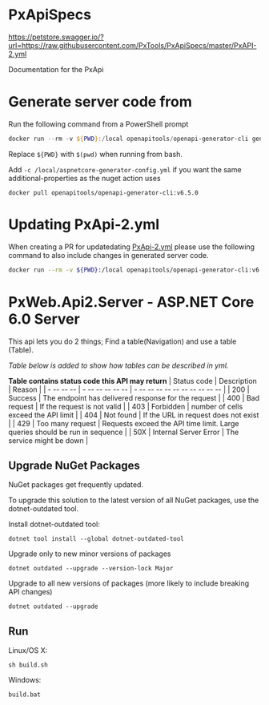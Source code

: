 # PxApiSpecs

https://petstore.swagger.io/?url=https://raw.githubusercontent.com/PxTools/PxApiSpecs/master/PxAPI-2.yml

Documentation for the PxApi 


# Generate server code from 
Run the following command from a PowerShell prompt

```PowerShell
docker run --rm -v ${PWD}:/local openapitools/openapi-generator-cli generate -i /local/PxAPI-2.yml -g aspnetcore -o /local/out/test/pxapi2 --additional-properties='aspnetCoreVersion=6.0' --additional-properties=nullableReferenceTypes=true --additional-properties=buildTarget=library
```

Replace `${PWD}` with `$(pwd)` when running from bash.

Add `-c /local/aspnetcore-generator-config.yml` if you want the same additional-properties as the nuget action uses

`docker pull openapitools/openapi-generator-cli:v6.5.0`

# Updating PxApi-2.yml

When creating a PR for updatedating [PxApi-2.yml](PxApi-2.yml) 
please use the following command to also include changes in generated server code.

```sh
docker run --rm -v ${PWD}:/local openapitools/openapi-generator-cli:v6.5.0  generate -i /local/PxAPI-2.yml -g aspnetcore -c /local/aspnetcore-generator-config.yml -o /local
```


# PxWeb.Api2.Server - ASP.NET Core 6.0 Server

This api lets you do 2 things; Find a table(Navigation) and use a table (Table).

_Table below is added to show how tables can be described in yml._

**Table contains status code this API may return**
| Status code    | Description      | Reason                      |
| - -- -- --        | - -- -- -- -- --      | - -- -- -- -- -- -- -- -- -- --       |
| 200            | Success          | The endpoint has delivered response for the request                      |
| 400            | Bad request      | If the request is not valid |
| 403            | Forbidden        | number of cells exceed the API limit |
| 404            | Not found        | If the URL in request does not exist |
| 429            | Too many request | Requests exceed the API time limit. Large queries should be run in sequence |
| 50X            | Internal Server Error | The service might be down |


## Upgrade NuGet Packages

NuGet packages get frequently updated.

To upgrade this solution to the latest version of all NuGet packages, use the dotnet-outdated tool.


Install dotnet-outdated tool:

```
dotnet tool install --global dotnet-outdated-tool
```

Upgrade only to new minor versions of packages

```
dotnet outdated --upgrade --version-lock Major
```

Upgrade to all new versions of packages (more likely to include breaking API changes)

```
dotnet outdated --upgrade
```


## Run

Linux/OS X:

```
sh build.sh
```

Windows:

```
build.bat
```
